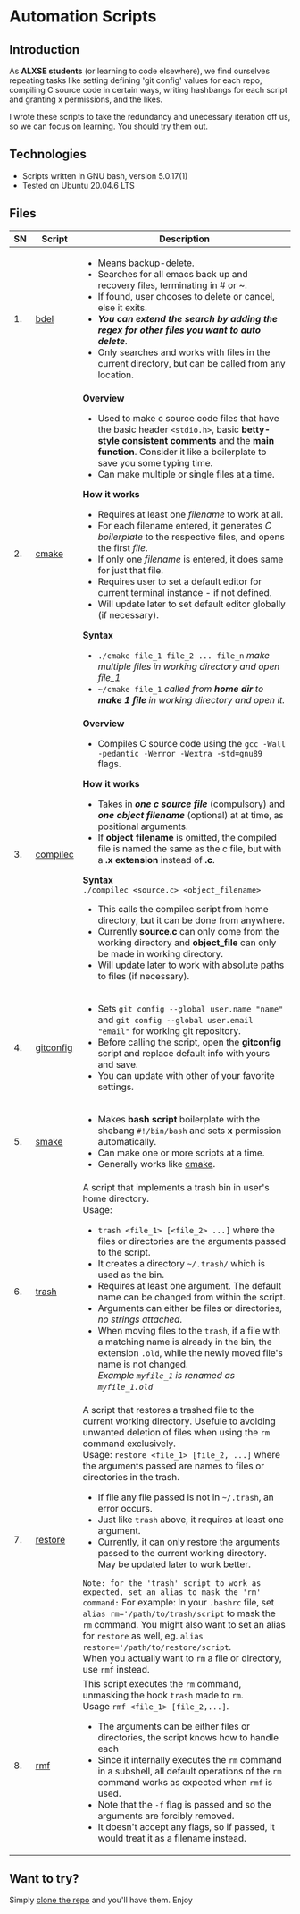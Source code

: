 # Automation Scripts #

## Introduction ##
As **ALXSE students** (or learning to code elsewhere), we find ourselves
repeating tasks like setting defining 'git config' values for each repo,
compiling C source code in certain ways, writing hashbangs for each script and
granting x permissions, and the likes.

I wrote these scripts to take the redundancy and unecessary iteration
off us, so we can focus on learning. You should try them out.

## Technologies ##
- Scripts written in GNU bash, version 5.0.17(1)
- Tested on Ubuntu 20.04.6 LTS

## Files ##
| SN |	  Script	|	Description				       					|
|----| -----------------| -------------------------------------------------------------------			|
| 1. |[bdel](https://https://github.com/thecypherzen/automation_scripts/blob/main/bdel)	| <ul><li> Means backup-delete.<br><li>Searches for all emacs back up and recovery files, terminating in # or ~.<br><li>If found, user chooses to delete or cancel, else it exits.<br><li>***You can extend the search by adding the regex for other files you want to auto delete***.<br><li>Only searches and works with files in the current directory, but can be called from any location.</ul>								|
| 2. | [cmake](https://github.com/thecypherzen/automation_scripts/blob/main/cmake) |**Overview**<br><ul><li>Used to make c source code files that have the basic header `<stdio.h>`, basic **betty-style consistent comments** and the **main function**. Consider it like a boilerplate to save you some typing time.<br><li>Can make multiple or single files at a time.<br></ul>**How it works**<br><ul><li>Requires at least one *filename* to work at all.<br><li>For each filename entered, it generates *C boilerplate* to the respective files, and opens the first *file*.<br><li>If only one *filename* is entered, it does same for just that file.<br><li>Requires user to set a default editor for current terminal instance - if not defined.<br><li>Will update later to set default editor globally (if necessary).</ul>**Syntax**<br><ul><li>`./cmake file_1 file_2 ... file_n` *make multiple files in working directory and open file_1*<br><li>`~/cmake file_1` *called from **home dir** to **make 1 file** in working directory and open it.*</ul>
| 3. | [compilec](https://github.com/thecypherzen/automation_scripts/blob/main/compilec)	| **Overview**<br/><ul><li>Compiles C source code using the `gcc -Wall -pedantic -Werror -Wextra -std=gnu89` flags.</ul>**How it works**<br><ul><li>Takes in ***one c source file*** (compulsory) and ***one object  filename*** (optional) at at time, as positional arguments.<br><li>If **object filename** is omitted, the compiled file is named the same as the c file, but with a **.x extension** instead of **.c**.</ul>**Syntax**<br/>`./compilec <source.c> <object_filename>`<br/><ul><li>This calls the compilec script from home directory, but it can be done from anywhere.<li>Currently **source.c** can only come from the working directory and **object_file** can only be made in working directory.<li>Will update later to work with absolute paths to files (if necessary).</ul> 						|
| 4. | [gitconfig](https://github.com/thecypherzen/automation_scripts/blob/main/gitconfig)	| <ul><li>Sets `git config --global user.name "name"` and `git config --global user.email "email"` for working git repository.<li>Before calling the script, open the **gitconfig** script and replace default info with yours and save.<li>You can update with other of your favorite settings.</ul>									|
| 5. | [smake](https://github.com/thecypherzen/automation_scripts/blob/main/smake) | <ul><li>Makes **bash script** boilerplate with the shebang `#!/bin/bash` and sets **x** permission automatically.<li>Can make one or more scripts at a time.<li>Generally works like [cmake](https://github.com/thecypherzen/automation_scripts/blob/main/cmake).</ul> |
| 6. | [trash](https://github.com/thecypherzen/automation_scripts/blob/main/trash) | A script that implements a trash bin in user's home directory. </br>Usage: <ul><li>`trash <file_1> [<file_2> ...]` where the files or directories are the arguments passed to the script.</li><li>It creates a directory `~/.trash/` which is used as the bin.</li><li>Requires at least one argument. The default name can be changed from within the script.</li><li>Arguments can either be files or directories, *no strings attached*.</li><li>When moving files to the `trash`, if a file with a matching name is already in the bin, the extension `.old`, while the newly moved file's name is not changed. </br> *Example `myfile_1` is renamed as `myfile_1.old`* </li></ul> |
| 7. | [restore](https://github.com/thecypherzen/automation_scripts/blob/main/restore) | A script that restores a trashed file to the current working directory. Usefule to avoiding unwanted deletion of files when using the `rm` command exclusively.<br/> Usage: `restore <file_1> [file_2, ...]` where the arguments passed are names to files or directories in the trash. <ul><li>If file any file passed is not in `~/.trash`, an error occurs.</li><li>Just like `trash` above, it requires at least one argument.</li><li>Currently, it can only restore the arguments passed to the current working directory. May be updated later to work better.</li></ul> `Note: for the 'trash' script to work as expected, set an alias to mask the 'rm' command:` For example: In your `.bashrc` file, set `alias rm='/path/to/trash/script` to mask the `rm` command. You might also want to set an alias for `restore` as well, eg. `alias restore='/path/to/restore/script`.</br> When you actually want to `rm` a file or directory, use `rmf` instead.|
| 8. | [rmf](https://github.com/thecypherzen/automation_scripts/blob/main/rmf) | This script executes the `rm` command, unmasking the hook `trash` made to `rm`.</br>Usage `rmf <file_1> [file_2,...]`.<ul><li>The arguments can be either files or directories, the script knows how to handle each</li><li>Since it internally executes the `rm` command in a subshell, all default operations of the `rm` command works as expected when `rmf` is used.</li><li>Note that the `-f` flag is passed and so the arguments are forcibly removed.</li><li>It doesn't accept any flags, so if passed, it would treat it as a filename instead. </li></ul>|

## Want to try? ##
Simply [clone the repo](https://github.com/thecypherzen/automation_scripts/commit/677561bd1735a6cc2b509d7d7007507fccca50fd) and you'll have them. Enjoy

